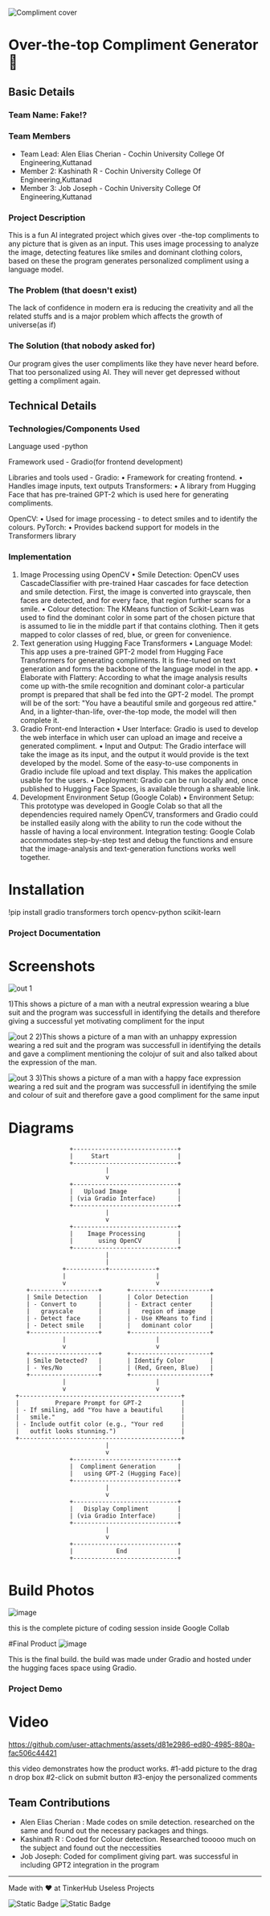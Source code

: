 ![Compliment cover](https://github.com/user-attachments/assets/a3fe2310-7144-4372-b5c1-bccc1436dd19)


# Over-the-top Compliment Generator 🎯


## Basic Details
### Team Name: Fake!?


### Team Members
- Team Lead: Alen Elias Cherian - Cochin University College Of Engineering,Kuttanad
- Member 2: Kashinath R - Cochin University College Of Engineering,Kuttanad
- Member 3: Job Joseph - Cochin University College Of Engineering,Kuttanad
### Project Description
This is a fun  AI integrated project which gives over -the-top compliments to any picture that is given as an input. This uses image processing to analyze the image, detecting features like smiles and dominant clothing colors, based on these the program generates personalized compliment using a language model.

### The Problem (that doesn't exist)
The lack of confidence  in modern era is reducing the creativity and all the related stuffs and is a major problem which affects the growth of universe(as if)
### The Solution (that nobody asked for)
Our program gives the user compliments like they have never heard before. That too personalized using AI. They will never get depressed without getting a compliment again.


## Technical Details

### Technologies/Components Used
Language used -python

Framework used - Gradio(for frontend development)

Libraries and tools  used -
    Gradio:
	• Framework for creating frontend.
	• Handles image inputs, text outputs
   Transformers:
	• A library from Hugging Face that has pre-trained GPT-2 which is used here for generating compliments.

   OpenCV:
	• Used for image processing - to detect smiles and to identify the colours.
	   PyTorch:
	• Provides backend support for models in the Transformers library
          


### Implementation
1. Image Processing using OpenCV
• Smile Detection: OpenCV uses CascadeClassifier with pre-trained Haar cascades for face detection and smile detection. First, the image is converted into grayscale, then faces are detected, and for every face, that region further scans for a smile.
• Colour detection: The KMeans function of Scikit-Learn was used to find the dominant color in some part of the chosen picture that is assumed to lie in the middle part if that contains clothing. Then it gets mapped to color classes of red, blue, or green for convenience.
2. Text generation using Hugging Face Transformers
• Language Model: This app uses a pre-trained GPT-2 model from Hugging Face Transformers for generating compliments. It is fine-tuned on text generation and forms the backbone of the language model in the app.
• Elaborate with Flattery: According to what the image analysis results come up with-the smile recognition and dominant color-a particular prompt is prepared that shall be fed into the GPT-2 model. The prompt will be of the sort: "You have a beautiful smile and gorgeous red attire." And, in a lighter-than-life, over-the-top mode, the model will then complete it.
3. Gradio Front-end Interaction
• User Interface: Gradio is used to develop the web interface in which user can upload an image and receive a generated compliment.
 • Input and Output: The Gradio interface will take the image as its input, and the output it would provide is the text developed by the model. Some of the easy-to-use components in Gradio include file upload and text display. This makes the application usable for the users.
• Deployment: Gradio can be run locally and, once published to Hugging Face Spaces, is available through a shareable link.
4. Development Environment Setup (Google Colab)
• Environment Setup: This prototype was developed in Google Colab so that all the dependencies required namely OpenCV, transformers and Gradio could be installed easily along with the ability to run the code without the hassle of having a local environment.
Integration testing: Google Colab accommodates step-by-step test and debug the functions and ensure that the image-analysis and text-generation functions works well together.

# Installation
!pip install gradio transformers torch opencv-python scikit-learn

### Project Documentation


# Screenshots 

![out 1](https://github.com/user-attachments/assets/d57e47d7-ac08-45d3-9550-64808b078265)

1)This shows a picture of a man with a neutral expression wearing a blue suit and the program was successfull in identifying the details and therefore giving a successful yet motivating compliment for the input

![out 2](https://github.com/user-attachments/assets/659572d9-4268-4e73-b67d-37156ab53305)
2)This shows a picture of a man with an unhappy expression wearing a red suit and the program was successfull in identifying the details and gave a compliment mentioning the colojur of suit and also talked about the expression of the man.


![out 3](https://github.com/user-attachments/assets/fdb456bf-a473-4294-83fa-64fd712ff413)
3)This shows a picture of a man with a happy face expression wearing a  red suit and the program was successfull in identifying the smile and colour of suit and therefore gave a good compliment for the same input

# Diagrams
                     +-----------------------------+
                     |     Start                   |
                     +-----------------------------+
                               |
                               v
                     +-----------------------------+
                     |   Upload Image              |
                     | (via Gradio Interface)      |
                     +-----------------------------+
                               |
                               v
                     +-----------------------------+
                     |    Image Processing         |
                     |       using OpenCV          |
                     +-----------------------------+
                               |
                               |
                   +-----------+-------------+
                   |                         |
                   v                         v
         +-------------------+       +----------------------+
         | Smile Detection   |       | Color Detection      |
         | - Convert to      |       | - Extract center     |
         |   grayscale       |       |   region of image    |
         | - Detect face     |       | - Use KMeans to find |
         | - Detect smile    |       |   dominant color     |
         +-------------------+       +----------------------+
                   |                         |
                   v                         v
         +-------------------+       +----------------------+
         | Smile Detected?   |       | Identify Color       |
         | - Yes/No          |       | (Red, Green, Blue)   |
         +-------------------+       +----------------------+
                   |                         |
                   v                         v
      +---------------------------------------------+
      |          Prepare Prompt for GPT-2           |
      | - If smiling, add "You have a beautiful     |
      |   smile."                                   |
      | - Include outfit color (e.g., "Your red     |
      |   outfit looks stunning.")                  |
      +---------------------------------------------+
                               |
                               v
                     +-----------------------------+
                     |  Compliment Generation      |
                     |   using GPT-2 (Hugging Face)|
                     +-----------------------------+
                               |
                               v
                     +-----------------------------+
                     |   Display Compliment        |
                     | (via Gradio Interface)      |
                     +-----------------------------+
                               |
                               v
                     +-----------------------------+
                     |            End              |
                     +-----------------------------+


# Build Photos

![image](https://github.com/user-attachments/assets/305ce464-47c1-4e06-8783-c0610adc5e87)

this is the complete picture of coding session inside Google Collab


#Final Product
![image](https://github.com/user-attachments/assets/fda61790-9c58-4625-ae8c-81004488eea4)

This is the final build. the build was made under Gradio and hosted under the hugging faces space using Gradio.

### Project Demo
# Video


https://github.com/user-attachments/assets/d81e2986-ed80-4985-880a-fac506c44421


this video demonstrates how the product works.
#1-add picture to the drag n drop box
#2-click on submit button
#3-enjoy the personalized comments


## Team Contributions
- Alen Elias Cherian : Made codes on smile detection. researched on the same and found out the necessary packages and things.
- Kashinath R : Coded for Colour detection. Researched tooooo much on the subject and found out the neccessities
- Job Joseph: Coded for compliment giving part. was successful in including GPT2 integration in the program
---
Made with ❤ at TinkerHub Useless Projects 

![Static Badge](https://img.shields.io/badge/TinkerHub-24?color=%23000000&link=https%3A%2F%2Fwww.tinkerhub.org%2F)
![Static Badge](https://img.shields.io/badge/UselessProject--24-24?link=https%3A%2F%2Fwww.tinkerhub.org%2Fevents%2FQ2Q1TQKX6Q%2FUseless%2520Projects)
